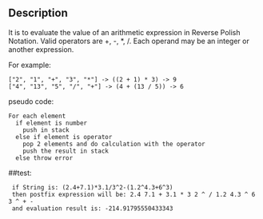 ## Description
It is to evaluate the value of an arithmetic expression in Reverse Polish Notation.
Valid operators are +, -, *, /. Each operand may be an integer or another expression. 

For example:
```
["2", "1", "+", "3", "*"] -> ((2 + 1) * 3) -> 9
["4", "13", "5", "/", "+"] -> (4 + (13 / 5)) -> 6
```

pseudo code:
```
For each element
  if element is number
    push in stack
  else if element is operator
    pop 2 elements and do calculation with the operator
    push the result in stack
  else throw error
```

  
##test:
```
 if String is: (2.4+7.1)*3.1/3^2-(1.2^4.3+6^3)
 then postfix expression will be: 2.4 7.1 + 3.1 * 3 2 ^ / 1.2 4.3 ^ 6 3 ^ + -
 and evaluation result is: -214.91795550433343
```

